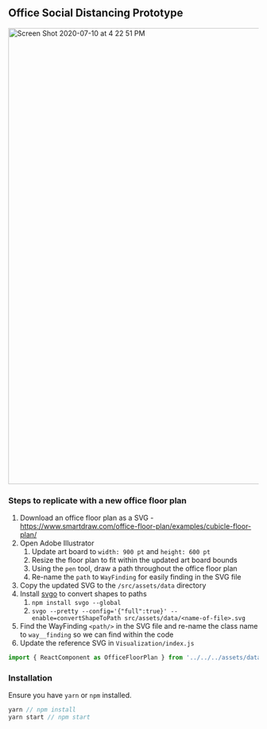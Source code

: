 ## Office Social Distancing Prototype

<img width="918" alt="Screen Shot 2020-07-10 at 4 22 51 PM" src="https://user-images.githubusercontent.com/1707103/87202000-b345c600-c2cd-11ea-9cce-f09eb90acfaa.png">

### Steps to replicate with a new office floor plan

1. Download an office floor plan as a SVG - https://www.smartdraw.com/office-floor-plan/examples/cubicle-floor-plan/
1. Open Adobe Illustrator
   1. Update art board to `width: 900 pt` and `height: 600 pt`
   1. Resize the floor plan to fit within the updated art board bounds
   1. Using the `pen` tool, draw a path throughout the office floor plan
   1. Re-name the `path` to `WayFinding` for easily finding in the SVG file
1. Copy the updated SVG to the `/src/assets/data` directory
1. Install [svgo](https://github.com/svg/svgo) to convert shapes to paths
   1. `npm install svgo --global`
   1. `svgo --pretty --config='{"full":true}' --enable=convertShapeToPath src/assets/data/<name-of-file>.svg`
1. Find the WayFinding `<path/>` in the SVG file and re-name the class name to `way__finding` so we can
   find within the code
1. Update the reference SVG in `Visualization/index.js`

```js
import { ReactComponent as OfficeFloorPlan } from '../../../assets/data/<name-of-file>.svg';
```

### Installation

Ensure you have `yarn` or `npm` installed.

```js
yarn // npm install
yarn start // npm start
```
